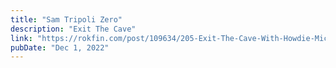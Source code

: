 ```yaml
---
title: "Sam Tripoli Zero"
description: "Exit The Cave"
link: "https://rokfin.com/post/109634/205-Exit-The-Cave-With-Howdie-Mickoski"
pubDate: "Dec 1, 2022"
---
```

